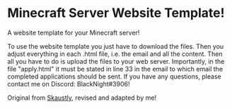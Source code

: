 # Minecraft Server Website Template!
A website template for your Minecraft server!


To use the website template you just have to download the files. Then you adjust everything in each .html file, i.e. the email and all the content. Then all you have to do is upload the files to your web server. Importantly, in the file "apply.html" it must be stated in line 33 in the email to which email the completed applications should be sent. If you have any questions, please contact me on Discord: BlackNight#3906!


Original from [Skaustly](https:///www.spigotmc.org/resources/mineweb-ger-de-minecraft-website-free.45084/), revised and adapted by me!
